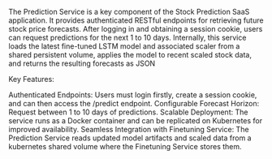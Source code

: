 The Prediction Service is a key component of the Stock Prediction SaaS application. It provides authenticated RESTful endpoints for retrieving future stock price forecasts. After logging in and obtaining a session cookie, users can request predictions for the next 1 to 10 days. Internally, this service loads the latest fine-tuned LSTM model and associated scaler from a shared persistent volume, applies the model to recent scaled stock data, and returns the resulting forecasts as JSON

Key Features:

Authenticated Endpoints: Users must login firstly, create a session cookie, and can then access the /predict endpoint.
Configurable Forecast Horizon: Request between 1 to 10 days of predictions.
Scalable Deployment: The service runs as a Docker container and can be replicated on Kubernetes for improved availability.
Seamless Integration with Finetuning Service: The Prediction Service reads updated model artifacts and scaled data from a kubernetes shared volume where the Finetuning Service stores them.
